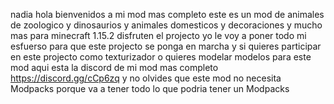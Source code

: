 nadia hola bienvenidos a mi mod mas completo este es un mod de animales de zoologico y dinosaurios y animales domesticos y decoraciones y mucho mas para minecraft 1.15.2 disfruten el projecto yo le voy a poner todo mi esfuerso para que este projecto se ponga en marcha y si quieres participar en este projecto como texturizador o quieres modelar modelos para este mod aqui esta la discord de mi mod mas completo https://discord.gg/cCp6zq y no olvides que este mod no necesita Modpacks porque va a tener todo lo que podria tener un Modpacks
 






















